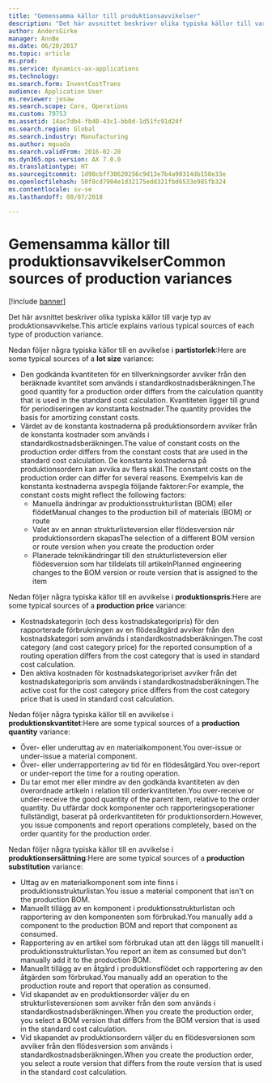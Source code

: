 ```yaml
---
title: "Gemensamma källor till produktionsavvikelser"
description: "Det här avsnittet beskriver olika typiska källor till varje typ av produktionsavvikelse."
author: AndersGirke
manager: AnnBe
ms.date: 06/20/2017
ms.topic: article
ms.prod: 
ms.service: dynamics-ax-applications
ms.technology: 
ms.search.form: InventCostTrans
audience: Application User
ms.reviewer: josaw
ms.search.scope: Core, Operations
ms.custom: 79753
ms.assetid: 14ac7db4-fb40-43c1-bb0d-1d51fc91d24f
ms.search.region: Global
ms.search.industry: Manufacturing
ms.author: mguada
ms.search.validFrom: 2016-02-28
ms.dyn365.ops.version: AX 7.0.0
ms.translationtype: HT
ms.sourcegitcommit: 1d98cbff30620256c9d13e7b4a90314db150e33e
ms.openlocfilehash: 50f8cd7904e1d32175edd321fbd6533e985fb324
ms.contentlocale: sv-se
ms.lasthandoff: 08/07/2018

---
```


# <a name="common-sources-of-production-variances"></a><span data-ttu-id="87799-103">Gemensamma källor till produktionsavvikelser</span><span class="sxs-lookup"><span data-stu-id="87799-103">Common sources of production variances</span></span>

[!include [banner](../includes/banner.md)]

<span data-ttu-id="87799-104">Det här avsnittet beskriver olika typiska källor till varje typ av produktionsavvikelse.</span><span class="sxs-lookup"><span data-stu-id="87799-104">This article explains various typical sources of each type of production variance.</span></span> 

<span data-ttu-id="87799-105">Nedan följer några typiska källor till en avvikelse i **partistorlek**:</span><span class="sxs-lookup"><span data-stu-id="87799-105">Here are some typical sources of a **lot size** variance:</span></span>

-   <span data-ttu-id="87799-106">Den godkända kvantiteten för en tillverkningsorder avviker från den beräknade kvantitet som används i standardkostnadsberäkningen.</span><span class="sxs-lookup"><span data-stu-id="87799-106">The good quantity for a production order differs from the calculation quantity that is used in the standard cost calculation.</span></span> <span data-ttu-id="87799-107">Kvantiteten ligger till grund för periodiseringen av konstanta kostnader.</span><span class="sxs-lookup"><span data-stu-id="87799-107">The quantity provides the basis for amortizing constant costs.</span></span>
-   <span data-ttu-id="87799-108">Värdet av de konstanta kostnaderna på produktionsordern avviker från de konstanta kostnader som används i standardkostnadsberäkningen.</span><span class="sxs-lookup"><span data-stu-id="87799-108">The value of constant costs on the production order differs from the constant costs that are used in the standard cost calculation.</span></span> <span data-ttu-id="87799-109">De konstanta kostnaderna på produktionsordern kan avvika av flera skäl.</span><span class="sxs-lookup"><span data-stu-id="87799-109">The constant costs on the production order can differ for several reasons.</span></span> <span data-ttu-id="87799-110">Exempelvis kan de konstanta kostnaderna avspegla följande faktorer:</span><span class="sxs-lookup"><span data-stu-id="87799-110">For example, the constant costs might reflect the following factors:</span></span>
    -   <span data-ttu-id="87799-111">Manuella ändringar av produktionsstrukturlistan (BOM) eller flödet</span><span class="sxs-lookup"><span data-stu-id="87799-111">Manual changes to the production bill of materials (BOM) or route</span></span>
    -   <span data-ttu-id="87799-112">Valet av en annan strukturlisteversion eller flödesversion när produktionsordern skapas</span><span class="sxs-lookup"><span data-stu-id="87799-112">The selection of a different BOM version or route version when you create the production order</span></span>
    -   <span data-ttu-id="87799-113">Planerade teknikändringar till den strukturlisteversion eller flödesversion som har tilldelats till artikeln</span><span class="sxs-lookup"><span data-stu-id="87799-113">Planned engineering changes to the BOM version or route version that is assigned to the item</span></span>

<span data-ttu-id="87799-114">Nedan följer några typiska källor till en avvikelse i **produktionspris**:</span><span class="sxs-lookup"><span data-stu-id="87799-114">Here are some typical sources of a **production price** variance:</span></span>

-   <span data-ttu-id="87799-115">Kostnadskategorin (och dess kostnadskategoripris) för den rapporterade förbrukningen av en flödesåtgärd avviker från den kostnadskategori som används i standardkostnadsberäkningen.</span><span class="sxs-lookup"><span data-stu-id="87799-115">The cost category (and cost category price) for the reported consumption of a routing operation differs from the cost category that is used in standard cost calculation.</span></span>
-   <span data-ttu-id="87799-116">Den aktiva kostnaden för kostnadskategoripriset avviker från det kostnadskategoripris som används i standardkostnadsberäkningen.</span><span class="sxs-lookup"><span data-stu-id="87799-116">The active cost for the cost category price differs from the cost category price that is used in standard cost calculation.</span></span>

<span data-ttu-id="87799-117">Nedan följer några typiska källor till en avvikelse i **produktionskvantitet**:</span><span class="sxs-lookup"><span data-stu-id="87799-117">Here are some typical sources of a **production quantity** variance:</span></span>

-   <span data-ttu-id="87799-118">Över- eller underuttag av en materialkomponent.</span><span class="sxs-lookup"><span data-stu-id="87799-118">You over-issue or under-issue a material component.</span></span>
-   <span data-ttu-id="87799-119">Över- eller underrapportering av tid för en flödesåtgärd.</span><span class="sxs-lookup"><span data-stu-id="87799-119">You over-report or under-report the time for a routing operation.</span></span>
-   <span data-ttu-id="87799-120">Du tar emot mer eller mindre av den godkända kvantiteten av den överordnade artikeln i relation till orderkvantiteten.</span><span class="sxs-lookup"><span data-stu-id="87799-120">You over-receive or under-receive the good quantity of the parent item, relative to the order quantity.</span></span> <span data-ttu-id="87799-121">Du utfärdar dock komponenter och rapporteringsoperationer fullständigt, baserat på orderkvantiteten för produktionsordern.</span><span class="sxs-lookup"><span data-stu-id="87799-121">However, you issue components and report operations completely, based on the order quantity for the production order.</span></span>

<span data-ttu-id="87799-122">Nedan följer några typiska källor till en avvikelse i **produktionsersättning**:</span><span class="sxs-lookup"><span data-stu-id="87799-122">Here are some typical sources of a **production substitution** variance:</span></span>

-   <span data-ttu-id="87799-123">Uttag av en materialkomponent som inte finns i produktionsstrukturlistan.</span><span class="sxs-lookup"><span data-stu-id="87799-123">You issue a material component that isn't on the production BOM.</span></span>
-   <span data-ttu-id="87799-124">Manuellt tillägg av en komponent i produktionsstrukturlistan och rapportering av den komponenten som förbrukad.</span><span class="sxs-lookup"><span data-stu-id="87799-124">You manually add a component to the production BOM and report that component as consumed.</span></span>
-   <span data-ttu-id="87799-125">Rapportering av en artikel som förbrukad utan att den läggs till manuellt i produktionsstrukturlistan.</span><span class="sxs-lookup"><span data-stu-id="87799-125">You report an item as consumed but don't manually add it to the production BOM.</span></span>
-   <span data-ttu-id="87799-126">Manuellt tillägg av en åtgärd i produktionsflödet och rapportering av den åtgärden som förbrukad.</span><span class="sxs-lookup"><span data-stu-id="87799-126">You manually add an operation to the production route and report that operation as consumed.</span></span>
-   <span data-ttu-id="87799-127">Vid skapandet av en produktionsorder väljer du en strukturlisteversionen som avviker från den som används i standardkostnadsberäkningen.</span><span class="sxs-lookup"><span data-stu-id="87799-127">When you create the production order, you select a BOM version that differs from the BOM version that is used in the standard cost calculation.</span></span>
-   <span data-ttu-id="87799-128">Vid skapandet av produktionsordern väljer du en flödesversionen som avviker från den flödesversion som används i standardkostnadsberäkningen.</span><span class="sxs-lookup"><span data-stu-id="87799-128">When you create the production order, you select a route version that differs from the route version that is used in the standard cost calculation.</span></span>





